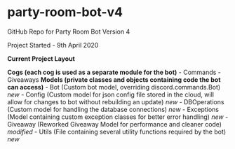 # party-room-bot-v4

GitHub Repo for Party Room Bot Version 4

Project Started - 9th April 2020


**Current Project Layout**

  **Cogs (each cog is used as a separate module for the bot)**
      - Commands
      - Giveaways
  **Models (private classes and objects containing code the bot can access)**
      - Bot (Custom bot model, overriding discord.commands.Bot) *new*
      - Config (Custom model for json config file stored in the cloud, will allow for changes to bot without rebuilding an update) *new*
      - DBOperations (Custom model for handling the database connections) *new*
      - Exceptions (Model containing custom exception classes for better error handling) *new*
      - Giveaway (Reworked Giveaway Model for performance and cleaner code) *modified*
      - Utils (File containing several utility functions required by the bot) *new*
      
